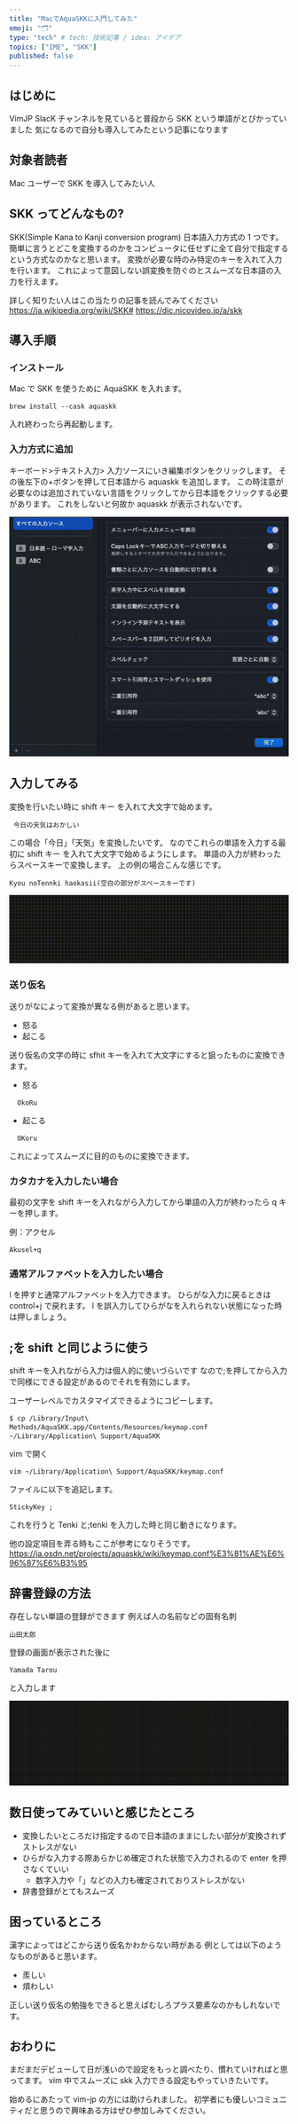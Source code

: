```yaml
---
title: "MacでAquaSKKに入門してみた"
emoji: "🗂"
type: "tech" # tech: 技術記事 / idea: アイデア
topics: ["IME", "SKK"]
published: false
---
```


## はじめに

VimJP SlacK チャンネルを見ていると普段から SKK という単語がとびかっていました
気になるので自分も導入してみたという記事になります

## 対象者読者

Mac ユーザーで SKK を導入してみたい人

## SKK ってどんなもの?

SKK(Simple Kana to Kanji conversion program)
日本語入力方式の 1 つです。
簡単に言うとどこを変換するのかをコンピュータに任せずに全て自分で指定するという方式なのかなと思います。
変換が必要な時のみ特定のキーを入れて入力を行います。
これによって意図しない誤変換を防ぐのとスムーズな日本語の入力を行えます。

詳しく知りたい人はこの当たりの記事を読んでみてください
https://ja.wikipedia.org/wiki/SKK#
https://dic.nicovideo.jp/a/skk

## 導入手順

### インストール

Mac で SKK を使うために AquaSKK を入れます。

```
brew install --cask aquaskk
```

入れ終わったら再起動します。

### 入力方式に追加

キーボード>テキスト入力> 入力ソースにいき編集ボタンをクリックします。
その後左下の+ボタンを押して日本語から aquaskk を追加します。
この時注意が必要なのは追加されていない言語をクリックしてから日本語をクリックする必要があります。
これをしないと何故か aquaskk が表示されないです。

![](/images/AnyConv.com__add.gif)

## 入力してみる

変換を行いたい時に shift キー を入れて大文字で始めます。

```:例
 今日の天気はおかしい
```

この場合「今日」「天気」を変換したいです。
なのでこれらの単語を入力する最初に shift キー を入れて大文字で始めるようにします。
単語の入力が終わったらスペースキーで変換します。
上の例の場合こんな感じです。

```
Kyou noTennki haokasii(空白の部分がスペースキーです)
```

![](/images/AnyConv.com__tenki.gif)

### 送り仮名

送りがなによって変換が異なる例があると思います。

- 怒る
- 起こる

送り仮名の文字の時に sfhit キーを入れて大文字にすると狙ったものに変換できます。

- 怒る

```
  OkoRu
```

- 起こる

```
  OKoru
```

これによってスムーズに目的のものに変換できます。

### カタカナを入力したい場合

最初の文字を shift キーを入れながら入力してから単語の入力が終わったら q キーを押します。

例：アクセル

```
Akusel+q
```

### 通常アルファベットを入力したい場合

l を押すと通常アルファベットを入力できます。
ひらがな入力に戻るときは control+j で戻れます。
l を誤入力してひらがなを入れられない状態になった時は押しましょう。

## ;を shift と同じように使う

shift キーを入れながら入力は個人的に使いづらいです
なので;を押してから入力で同様にできる設定があるのでそれを有効にします。

ユーザーレベルでカスタマイズできるようにコピーします。

```sh:
$ cp /Library/Input\ Methods/AquaSKK.app/Contents/Resources/keymap.conf ~/Library/Application\ Support/AquaSKK
```

vim で開く

```sh:
vim ~/Library/Application\ Support/AquaSKK/keymap.conf
```

ファイルに以下を追記します。

```conf:
StickyKey ;
```

これを行うと
Tenki と;tenki を入力した時と同じ動きになります。

他の設定項目を弄る時もここが参考になりそうです。
https://ja.osdn.net/projects/aquaskk/wiki/keymap.conf%E3%81%AE%E6%96%87%E6%B3%95

## 辞書登録の方法

存在しない単語の登録ができます
例えば人の名前などの固有名刺

```
山田太郎
```

登録の画面が表示された後に

```
Yamada Tarou
```

と入力します

![](/images/AnyConv.com__yamada.gif)

## 数日使ってみていいと感じたところ

- 変換したいところだけ指定するので日本語のままにしたい部分が変換されずストレスがない
- ひらがな入力する際あらかじめ確定された状態で入力されるので enter を押さなくていい
  - 数字入力や「」などの入力も確定されておりストレスがない
- 辞書登録がとてもスムーズ

## 困っているところ

漢字によってはどこから送り仮名かわからない時がある
例としては以下のようなものがあると思います。

- 羨しい
- 煩わしい

正しい送り仮名の勉強をできると思えばむしろプラス要素なのかもしれないです。

## おわりに

まだまだデビューして日が浅いので設定をもっと調べたり、慣れていければと思ってます。
vim 中でスムーズに skk 入力できる設定もやっていきたいです。

始めるにあたって vim-jp の方には助けられました。
初学者にも優しいコミュニティだと思うので興味ある方はぜひ参加しみてください。
